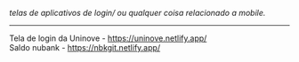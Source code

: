 *telas de aplicativos de login/ ou qualquer coisa relacionado a mobile.*

<hr>

<div>
  
Tela de login da Uninove - https://uninove.netlify.app/ <br>
Saldo nubank - https://nbkgit.netlify.app/

</div>
